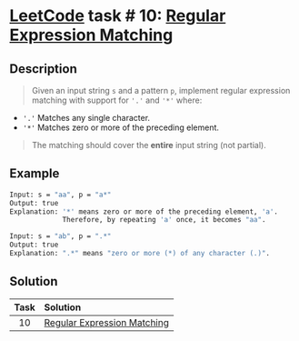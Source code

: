 # [LeetCode][leetcode] task # 10: [Regular Expression Matching][task]

Description
-----------

> Given an input string `s` and a pattern `p`,
> implement regular expression matching
> with support for `'.'` and `'*'` where:
* `'.'` Matches any single character.
* `'*'` Matches zero or more of the preceding element.
>
> The matching should cover the **entire** input string (not partial).

Example
-------

```sh
Input: s = "aa", p = "a*"
Output: true
Explanation: '*' means zero or more of the preceding element, 'a'.
             Therefore, by repeating 'a' once, it becomes "aa".

Input: s = "ab", p = ".*"
Output: true
Explanation: ".*" means "zero or more (*) of any character (.)".
```

Solution
--------

| Task | Solution                                |
|:----:|:----------------------------------------|
|  10  | [Regular Expression Matching][solution] |


[leetcode]: <http://leetcode.com/>
[task]: <https://leetcode.com/problems/regular-expression-matching/>
[solution]: <https://github.com/wellaxis/witalis-jkit/blob/main/module/tasks/src/main/java/com/witalis/jkit/tasks/core/task/leetcode/h1/p10/option/Practice.java>

